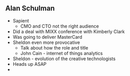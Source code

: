 ## Alan Schulman ##

- Sapient
	- CMO and CTO not the right audience
- Did a deal with MIXX conference with Kimberly Clark
- Was going to deliver MasterCard
- Sheldon even more provocative
	- Talk about how the role and title 
	- John Cain - internet of things analytics
- Sheldon - evolution of the creative technologists 
- Heads up ASAP
- 
